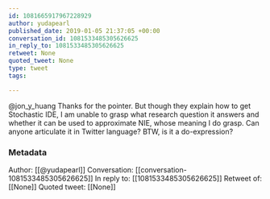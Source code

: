 ```yaml
---
id: 1081665917967228929
author: yudapearl
published_date: 2019-01-05 21:37:05 +00:00
conversation_id: 1081533485305626625
in_reply_to: 1081533485305626625
retweet: None
quoted_tweet: None
type: tweet
tags:

---
```


@jon_y_huang Thanks for the pointer. But though they explain how to get Stochastic IDE, I am unable to grasp what research question it answers and whether it can be used to approximate NIE, whose meaning I do grasp. Can anyone articulate it in Twitter language? BTW, is it a do-expression?

### Metadata

Author: [[@yudapearl]]
Conversation: [[conversation-1081533485305626625]]
In reply to: [[1081533485305626625]]
Retweet of: [[None]]
Quoted tweet: [[None]]
